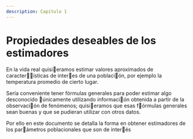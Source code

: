 ```yaml
---
description: Capítulo 1
---
```


# Propiedades deseables de los estimadores

En la vida real quisieramos estimar valores aproximados de características de interes de una población, por ejemplo la temperatura promedio de cierto lugar.

Sería conveniente tener fórmulas generales para poder estimar algo desconocido únicamente utilizando información obtenida a partir de la observación de fenómenos; quisieramos que esas fórmulas generales sean buenas y que se pudieran utilizar con otros datos. 

Por ello en este documento se detalla la forma en obtener estimadores de los parámetros poblacionales que son de interés

